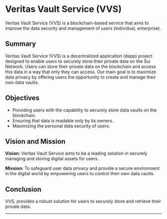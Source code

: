 # Veritas Vault Service (VVS)

Veritas Vault Service (VVS) is a blockchain-based service that aims to improve the data security and management of users (individual, enterprise).

## Summary

Veritas Vault Service (VVS) is a decentralized application (dapp) project designed to enable users to securely store their private data on the Sui Network. Users can store their private data on the blockchain and access this data in a way that only they can access. Our main goal is to maximize data privacy by offering users the opportunity to create and manage their own data vaults.

## Objectives

- Providing users with the capability to securely store data vaults on the blockchain.
- Ensuring that data is readable only by its owners.
- Maximizing the personal data security of users.

## Vision and Mission

**Vision:** Veritas Vault Service aims to be a leading solution in securely managing and storing digital assets for users.

**Mission:** To safeguard user data privacy and provide a secure environment in the digital world by empowering users to control their own data vaults.

## Conclusion
VVS, provides a robust solution for users to securely store and retrieve their private data.

---